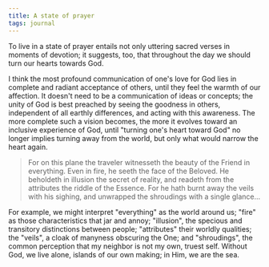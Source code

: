 ```yaml
---
title: A state of prayer
tags: journal
---
```


To live in a state of prayer entails not only uttering sacred verses in
moments of devotion; it suggests, too, that throughout the day we should turn
our hearts towards God.

I think the most profound communication of one's love for God lies in complete
and radiant acceptance of others, until they feel the warmth of our affection.
It doesn't need to be a communication of ideas or concepts; the unity of God
is best preached by seeing the goodness in others, independent of all earthly
differences, and acting with this awareness. The more complete such a vision
becomes, the more it evolves toward an inclusive experience of God, until
"turning one's heart toward God" no longer implies turning away from the
world, but only what would narrow the heart again.

> For on this plane the traveler witnesseth the beauty of the Friend in
  everything. Even in fire, he seeth the face of the Beloved. He beholdeth in
  illusion the secret of reality, and readeth from the attributes the riddle
  of the Essence. For he hath burnt away the veils with his sighing, and
  unwrapped the shroudings with a single glance...

For example, we might interpret "everything" as the world around us; "fire" as
those characteristics that jar and annoy; "illusion", the specious and
transitory distinctions between people; "attributes" their worldly qualities;
the "veils", a cloak of manyness obscuring the One; and "shroudings", the
common perception that my neighbor is not my own, truest self. Without God, we
live alone, islands of our own making; in Him, we are the sea.
